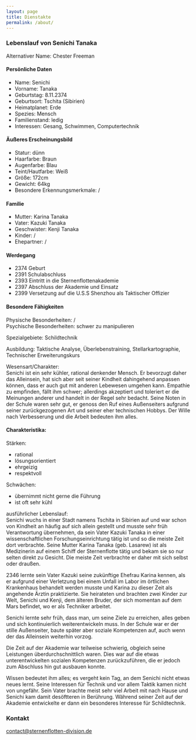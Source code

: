 ```yaml
---
layout: page
title: Dienstakte
permalink: /about/
---
```


### Lebenslauf von Senichi Tanaka

Alternativer Name: Chester Freeman

#### Persönliche Daten
- Name: Senichi
- Vorname: Tanaka
- Geburtstag: 8.11.2374
- Geburtsort: Tschita (Sibirien)
- Heimatplanet: Erde
- Spezies: Mensch
- Familienstand: ledig
- Interessen: Gesang, Schwimmen, Computertechnik

#### Äußeres Erscheinungsbild
- Statur: dünn
- Haarfarbe: Braun
- Augenfarbe: Blau
- Teint/Hautfarbe: Weiß
- Größe: 172cm
- Gewicht: 64kg
- Besondere Erkennungsmerkmale: /

#### Familie
- Mutter: Karina Tanaka
- Vater: Kazuki Tanaka
- Geschwister: Kenji Tanaka
- Kinder: /
- Ehepartner: /

#### Werdegang
- 2374 Geburt
- 2391 Schulabschluss
- 2393 Eintritt in die Sternenflottenakademie
- 2397 Abschluss der Akademie und Einsatz
- 2399 Versetzung auf die U.S.S Shenzhou als Taktischer Offizier

#### Besondere Fähigkeiten
Physische Besonderheiten: /  
Psychische Besonderheiten: schwer zu manipulieren

Spezialgebiete: Schildtechnik  

Ausbildung: Taktische Analyse, Überlebenstraining, Stellarkartographie, Technischer Erweiterungskurs  

Wesensart/Charakter:  
Senichi ist ein sehr kühler, rational denkender Mensch. Er bevorzugt daher das Alleinsein, hat sich aber seit seiner Kindheit dahingehend anpassen können, dass er auch gut mit anderen Lebewesen umgehen kann. Empathie zu empfinden, fällt ihm schwer; allerdings akzeptiert und toleriert er die Meinungen anderer und handelt in der Regel sehr bedacht. Seine Noten in der Schule waren sehr gut, er genoss den Ruf eines Außenseiters aufgrund seiner zurückgezogenen Art und seiner eher technischen Hobbys. Der Wille nach Verbesserung und die Arbeit bedeuten ihm alles.

#### Charakteristika:
Stärken:
- rational
- lösungsorientiert
- ehrgeizig
- respektvoll

Schwächen:
- übernimmt nicht gerne die Führung
- ist oft sehr kühl

ausführlicher Lebenslauf:  
Senichi wuchs in einer Stadt namens Tschita in Sibirien auf und war schon von Kindheit an häufig auf sich allein gestellt und musste sehr früh Verantwortung übernehmen, da sein Vater Kazuki Tanaka in einer wissenschaftlichen Forschungseinrichtung tätig ist und so die meiste Zeit dort verbrachte. Seine Mutter Karina Tanaka (geb. Lasarew) ist als Medizinerin auf einem Schiff der Sternenflotte tätig und bekam sie so nur selten direkt zu Gesicht. Die meiste Zeit verbrachte er daher mit sich selbst oder draußen.

2346 lernte sein Vater Kazuki seine zukünftige Ehefrau Karina kennen, als er aufgrund einer Verletzung bei einem Unfall im Labor im örtlichen Krankenhaus behandelt werden musste und Karina zu dieser Zeit als angehende Ärztin praktizierte. Sie heirateten und brachten zwei Kinder zur Welt, Senichi und Kenji, dem älteren Bruder, der sich momentan auf dem Mars befindet, wo er als Techniker arbeitet.

Senichi lernte sehr früh, dass man, um seine Ziele zu erreichen, alles geben und sich kontinuierlich weiterentwickeln muss. In der Schule war er der stille Außenseiter, baute später aber soziale Kompetenzen auf, auch wenn der das Alleinsein weiterhin vorzog.

Die Zeit auf der Akademie war teilweise schwierig, obgleich seine Leistungen überdurchschnittlich waren. Dies war auf die etwas unterentwickelten sozialen Kompetenzen zurückzuführen, die er jedoch zum Abschluss hin gut ausbauen konnte.

Wissen bedeutet ihm alles; es vergeht kein Tag, an dem Senichi nicht etwas neues lernt. Seine Interessen für Technik und vor allem Taktik kamen nicht von ungefähr. Sein Vater brachte meist sehr viel Arbeit mit nach Hause und Senichi kam damit desöftteren in Berührung. Während seiner Zeit auf der Akademie entwickelte er dann ein besonderes Interesse für Schildtechnik.

### Kontakt

[contact@sternenflotten-division.de](mailto:contact@sternenflotten-division.de)
